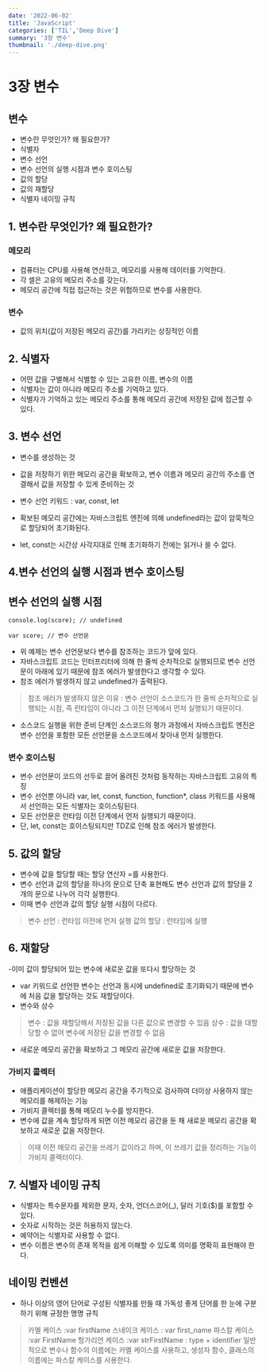 ```yaml
---
date: '2022-06-02'
title: 'JavaScript'
categories: ['TIL','Deep Dive']
summary: '3장 변수'
thumbnail: './deep-dive.png'
---
```




# 3장 변수
## 변수
- 변수란 무엇인가? 왜 필요한가?
- 식별자
- 변수 선언
- 변수 선언의 실행 시점과 변수 호이스팅
- 값의 할당
- 값의 재할당
- 식별자 네이밍 규칙

## 1. 변수란 무엇인가? 왜 필요한가?
### 메모리
- 컴퓨터는 CPU를 사용해 연산하고, 메모리를 사용해 데이터를 기억한다.
- 각 셀은 고유의 메모리 주소를 갖는다.
- 메모리 공간에 직접 접근하는 것은 위험하므로 변수를 사용한다.
### 변수
- 값의 위치(값이 저장된 메모리 공간)를 가리키는 상징적인 이름

## 2. 식별자
- 어떤 값을 구별해서 식별할 수 있는 고유한 이름, 변수의 이름
- 식별자는 값이 아니라 메모리 주소를 기억하고 있다.
- 식별자가 기억하고 있는 메모리 주소를 통해 메모리 공간에 저장된 값에 접근할 수 있다.

## 3. 변수 선언
- 변수를 생성하는 것

- 값을 저장하기 위한 메모리 공간을 확보하고, 변수 이름과 메모리 공간의 주소를 연결해서 값을 저장할 수 있게 준비하는 것

- 변수 선언 키워드 : var, const, let

- 확보된 메모리 공간에는 자바스크립트 엔진에 의해 undefined라는 값이 암묵적으로 할당되어 초기화된다.

- let, const는 시간상 사각지대로 인해 초기화하기 전에는 읽거나 쓸 수 없다.

## 4.변수 선언의 실행 시점과 변수 호이스팅

## 변수 선언의 실행 시점

```
console.log(score); // undefined

var score; // 변수 선언문
```
- 위 예제는 변수 선언문보다 변수를 참조하는 코드가 앞에 있다.
- 자바스크립트 코드는 인터프리터에 의해 한 줄씩 순차적으로 실행되므로 변수 선언문이 아래에 있기 때문에 참조 에러가 발생한다고 생각할 수 있다.
- 참조 에러가 발생하지 않고 undefined가 출력된다.

>참조 에러가 발생하지 않은 이유
: 변수 선언이 소스코드가 한 줄씩 순차적으로 실행되는 시점, 즉 런타임이 아니라 그 이전 단계에서 먼저 실행되기 때문이다.
- 소스코드 실행을 위한 준비 단계인 소스코드의 평가 과정에서 자바스크립트 엔진은 변수 선언을 포함한 모든 선언문을 소스코드에서 찾아내 먼저 실행한다.

### 변수 호이스팅
- 변수 선언문이 코드의 선두로 끌어 올려진 것처럼 동작하는 자바스크립트 고유의 특징
- 변수 선언뿐 아니라 var, let, const, function, function*, class 키워드를 사용해서 선언하는 모든 식별자는 호이스팅된다.
- 모든 선언문은 런타임 이전 단계에서 먼저 실행되기 때문이다.
- 단, let, const는 호이스팅되지만 TDZ로 인해 참조 에러가 발생한다.

## 5. 값의 할당
- 변수에 값을 할당할 때는 할당 연산자 =를 사용한다.
- 변수 선언과 값의 할당을 하나의 문으로 단축 표현해도 변수 선언과 값의 할당을 2개의 문으로 나누어 각각 실행한다.
- 이때 변수 선언과 값의 할당 실행 시점이 다르다.
>변수 선언 : 런타임 이전에 먼저 실행
>값의 할당 : 런타임에 실행

## 6. 재할당
-이미 값이 할당되어 있는 변수에 새로운 값을 또다시 할당하는 것
- var 키워드로 선언한 변수는 선언과 동시에 undefined로 초기화되기 때문에 변수에 처음 값을 할당하는 것도 재할당이다.
- 변수와 상수
>변수 : 값을 재할당해서 저장된 값을 다른 값으로 변경할 수 있음
>상수 : 값을 대할당할 수 없어 변수에 저장된 값을 변경할 수 없음
- 새로운 메모리 공간을 확보하고 그 메모리 공간에 새로운 값을 저장한다.

### 가비지 콜렉터
- 애플리케이션이 할당한 메모리 공간을 주기적으로 검사하여 더이상 사용하지 않는 메모리를 해제하는 기능
- 가비지 콜렉터를 통해 메모리 누수를 방지한다.
- 변수에 값을 계속 할당하게 되면 이전 메모리 공간을 둔 채 새로운 메모리 공간을 확보하고 새로운 값을 저장한다.
>이때 이전 메모리 공간을 쓰레기 값이라고 하며, 이 쓰레기 값을 정리하는 기능이 가비지 콜렉터이다.
## 7. 식별자 네이밍 규칙
- 식별자는 특수문자를 제외한 문자, 숫자, 언더스코어(_), 달러 기호($)를 포함할 수 있다.
- 숫자로 시작하는 것은 허용하지 않는다.
- 예약어는 식별자로 사용할 수 없다.
- 변수 이름은 변수의 존재 목적을 쉽게 이해할 수 있도록 의미를 명확히 표현해야 한다.
## 네이밍 컨벤션
- 하나 이상의 영어 단어로 구성된 식별자를 만들 때 가독성 좋게 단어를 한 눈에 구분하기 위해 규정한 명명 규칙
>카멜 케이스 :var firstName
> 스네이크 케이스 : var first_name
>파스칼 케이스 :var FirstName
>헝가리언 케이스 :var strFirstName : type + identifier
>일반적으로 변수나 함수의 이름에는 카멜 케이스를 사용하고, 생성자 함수, 클래스의 이름에는 파스칼 케이스를 사용한다.
